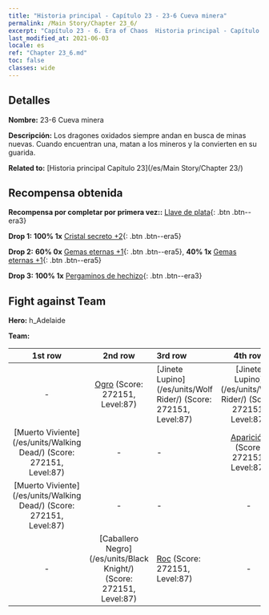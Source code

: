 ```yaml
---
title: "Historia principal - Capítulo 23 - 23-6 Cueva minera"
permalink: /Main Story/Chapter 23_6/
excerpt: "Capítulo 23 - 6. Era of Chaos  Historia principal - Capítulo 23_6. 23-6 Cueva minera"
last_modified_at: 2021-06-03
locale: es
ref: "Chapter 23_6.md"
toc: false
classes: wide
---
```


## Detalles

 **Nombre:** 23-6 Cueva minera

 **Descripción:** Los dragones oxidados siempre andan en busca de minas nuevas. Cuando encuentran una, matan a los mineros y la convierten en su guarida.

 **Related to:** [Historia principal Capítulo 23](/es/Main Story/Chapter 23/)

## Recompensa obtenida

 **Recompensa por completar por primera vez::** [Llave de plata](/ItemsES/con_693/){: .btn .btn--era3}

 **Drop 1:** **100% 1x** [Cristal secreto +2](/ItemsES/mat_80/){: .btn .btn--era5}

 **Drop 2:** **60% 0x** [Gemas eternas +1](/ItemsES/mat_72/){: .btn .btn--era5}, **40% 1x** [Gemas eternas +1](/ItemsES/mat_72/){: .btn .btn--era5}

 **Drop 3:** **100% 1x** [Pergaminos de hechizo](/ItemsES/con_694/){: .btn .btn--era3}


## Fight against Team
 **Hero:** h_Adelaide

 **Team:**


  | 1st row | 2nd row | 3rd row | 4th row |
  |:----:|:----:|:----|:----:|
  | - | [Ogro](/es/units/Ogre/) (Score: 272151, Level:87)  | [Jinete Lupino](/es/units/Wolf Rider/) (Score: 272151, Level:87)  | [Jinete Lupino](/es/units/Wolf Rider/) (Score: 272151, Level:87)  |
  | [Muerto Viviente](/es/units/Walking Dead/) (Score: 272151, Level:87)  | - | - | [Aparición](/es/units/Wight/) (Score: 272151, Level:87)  |
  | [Muerto Viviente](/es/units/Walking Dead/) (Score: 272151, Level:87)  | - | - | - |
  | - | [Caballero Negro](/es/units/Black Knight/) (Score: 272151, Level:87)  | [Roc](/es/units/Roc/) (Score: 272151, Level:87)  | - |


